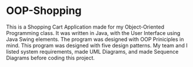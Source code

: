 # OOP-Shopping
This is a Shopping Cart Application made for my Object-Oriented Programming class.
It was written in Java, with the User Interface using Java Swing elements. The program 
was designed with OOP Priniciples in mind. This program was designed with five design patterns. 
My team and I listed system requirements, made UML Diagrams, and made Sequence Diagrams before 
coding this project. 
